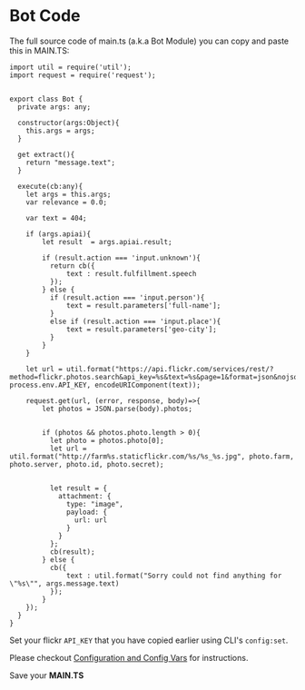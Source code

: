 # Bot Code

The full source code of main.ts (a.k.a Bot Module) you can copy and paste this in MAIN.TS:

```
import util = require('util');
import request = require('request');


export class Bot {
  private args: any;

  constructor(args:Object){
    this.args = args;
  }

  get extract(){
    return "message.text";
  }

  execute(cb:any){
    let args = this.args;
    var relevance = 0.0;

    var text = 404;

    if (args.apiai){
        let result  = args.apiai.result;

        if (result.action === 'input.unknown'){
          return cb({
              text : result.fulfillment.speech
          });
        } else {
          if (result.action === 'input.person'){
              text = result.parameters['full-name'];
          }
          else if (result.action === 'input.place'){
              text = result.parameters['geo-city'];
          }
        }
    }

    let url = util.format("https://api.flickr.com/services/rest/?method=flickr.photos.search&api_key=%s&text=%s&page=1&format=json&nojsoncallback=1&sort=relevance", process.env.API_KEY, encodeURIComponent(text));

    request.get(url, (error, response, body)=>{
        let photos = JSON.parse(body).photos;


        if (photos && photos.photo.length > 0){
          let photo = photos.photo[0];
          let url = util.format("http://farm%s.staticflickr.com/%s/%s_%s.jpg", photo.farm, photo.server, photo.id, photo.secret);


          let result = {
            attachment: {
              type: "image",
              payload: {
                url: url
              }
            }
          };
          cb(result);
        } else {
          cb({
              text : util.format("Sorry could not find anything for \"%s\"", args.message.text)
          });
        }
    });
  }
}

```

Set your flickr `API_KEY` that you have copied earlier using CLI's `config:set`.

Please checkout [Configuration and Config Vars](config_vars.md) for instructions.


Save your **MAIN.TS**
